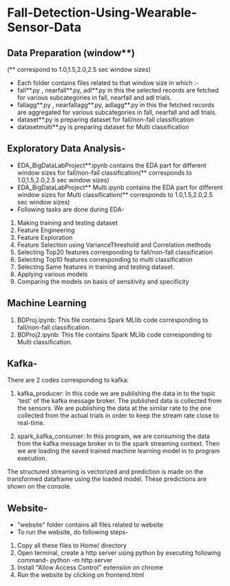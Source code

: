 # Fall-Detection-Using-Wearable-Sensor-Data

## Data Preparation (window**)
(** correspond to 1.0,1.5,2.0,2.5 sec window sizes)
- Each folder contains files related to that window size in which :-
- fall**.py , nearfall**.py, adl**.py in this the selected records are fetched for various subcategories in fall, nearfall and adl trials.
- fallagg**.py , nearfallagg**.py, adlagg**.py in this the fetched records are aggregated for various subcategories in fall, nearfall and adl trials.
- dataset**.py is preparing dataset for fall/non-fall classification
- datasetmulti**.py is preparing dataset for Multi classification


## Exploratory Data Analysis-
- EDA_BigDataLabProject**.ipynb contains the EDA part for different window sizes for fall/non-fall classification(** corresponds to 1.0,1.5,2.0,2.5 sec window sizes)
- EDA_BigDataLabProject** Multi.ipynb contains the EDA part for different window sizes for Multi classification(** corresponds to 1.0,1.5,2.0,2.5 sec window sizes)
- Following tasks are done during EDA-
1. Making training and testing dataset
2. Feature Engineering
3. Feature Exploration
4. Feature Selection using VarianceThreshold and Correlation methods
5. Selecting Top20 features corresponding to fall/non-fall classification
6. Selecting Top10 features corresponding to multi classification
7. Selecting Same features in training and testing dataset.
8. Applying various models
9. Comparing the models on basis of sensitivity and specificity


## Machine Learning
1. BDProj.ipynb: This file contains Spark MLlib code corresponding to fall/non-fall classification. 
2. BDProj2.ipynb: This file contains Spark MLlib code corresponding to Multi classification. 


## Kafka-
There are 2 codes corresponding to kafka:
1. kafka_producer: In this code we are publishing the data in to the topic 'test' of the kafka message broker. The published data is collected from the sensors. We are publishing the data at the similar rate to the one collected from the actual trials in order to keep the stream rate close to real-time. 

2. spark_kafka_consumer: In this program, we are consuming the data from the kafka message broker in to the spark streaming context. Then we are loading the saved trained machine learning model in to program execution.

The structured streaming is vectorized and prediction is made on the transformed dataframe using the loaded model. These predictions are shown on the console. 


## Website-
- "website" folder contains all files related to website
- To run the website, do following steps-
1. Copy all these files to Home/ directory
2. Open terminal, create a http server using python by executing following command-
   python -m http.server
3. Install "Allow Access Control" extension on chrome
4. Run the website by clicking on frontend.html


